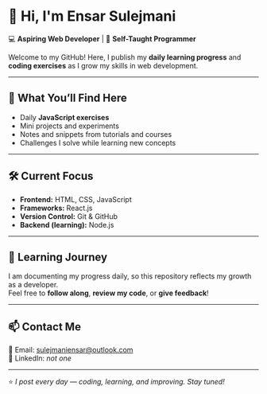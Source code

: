 # 👋 Hi, I'm Ensar Sulejmani

💻 **Aspiring Web Developer** | 🚀 **Self-Taught Programmer**  

Welcome to my GitHub! Here, I publish my **daily learning progress** and **coding exercises** as I grow my skills in web development.  

---

## 📖 What You’ll Find Here
- Daily **JavaScript exercises**  
- Mini projects and experiments  
- Notes and snippets from tutorials and courses  
- Challenges I solve while learning new concepts  

---

## 🛠️ Current Focus
- **Frontend:** HTML, CSS, JavaScript  
- **Frameworks:** React.js  
- **Version Control:** Git & GitHub  
- **Backend (learning):** Node.js  

---

## 🌱 Learning Journey
I am documenting my progress daily, so this repository reflects my growth as a developer.  
Feel free to **follow along**, **review my code**, or **give feedback**!  

---

## 📫 Contact Me
📧 Email: [sulejmaniensar@outlook.com](mailto:sulejmaniensar@outlook.com)  
💼 LinkedIn: *not one*  

---

⭐️ *I post every day — coding, learning, and improving. Stay tuned!*